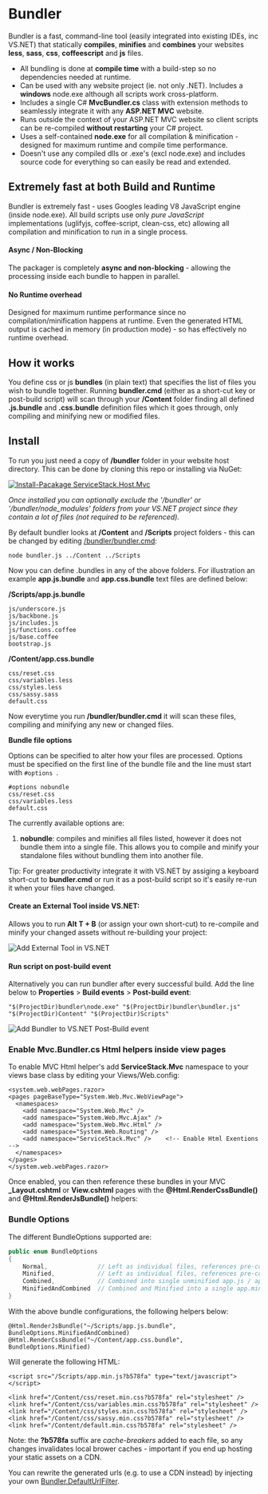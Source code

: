 # Bundler

Bundler is a fast, command-line tool (easily integrated into existing IDEs, inc VS.NET) that statically **compiles**, **minifies** and **combines** your websites **less**, **sass**, **css**, **coffeescript** and **js** files.

  - All bundling is done at **compile time** with a build-step so no dependencies needed at runtime. 
  - Can be used with any website project (ie. not only .NET). Includes a **windows** node.exe although all scripts work cross-platform.
  - Includes a single C# **MvcBundler.cs** class with extension methods to seamlessly integrate it with any **ASP.NET MVC** website.
  - Runs outside the context of your ASP.NET MVC website so client scripts can be re-compiled **without restarting** your C# project.
  - Uses a self-contained **node.exe** for all compilation & minification - designed for maximum runtime and compile time performance.
  - Doesn't use any compiled dlls or .exe's (excl node.exe) and includes source code for everything so can easily be read and extended.

## Extremely fast at both Build and Runtime
Bundler is extremely fast - uses Googles leading V8 JavaScript engine (inside node.exe). All build scripts use only *pure JavaScript* implementations (uglifyjs, coffee-script, clean-css, etc) allowing all compilation and minification to run in a single process. 

#### Async / Non-Blocking
The packager is completely **async and non-blocking** - allowing the processing inside each bundle to happen in parallel. 

#### No Runtime overhead
Designed for maximum runtime performance since no compilation/minification happens at runtime. 
Even the generated HTML output is cached in memory (in production mode) - so has effectively no runtime overhead.

## How it works

You define css or js **bundles** (in plain text) that specifies the list of files you wish to bundle together. Running **bundler.cmd** (either as a short-cut key or post-build script) will scan through your **/Content** folder finding all defined **.js.bundle** and **.css.bundle** definition files which it goes through, only compiling and minifying new or modified files.

## Install

To run you just need a copy of **/bundler** folder in your website host directory. This can be done by cloning this repo or installing via NuGet:

[![Install-Pacakage ServiceStack.Host.Mvc](http://www.servicestack.net/img/nuget-bundler.png)](https://nuget.org/packages/Bundler)

*Once installed you can optionally exclude the '/bundler' or '/bundler/node_modules' folders from your VS.NET project since they contain a lot of files (not required to be referenced).*

By default bundler looks at **/Content** and **/Scripts** project folders - this can be changed by editing [/bundler/bundler.cmd](https://github.com/ServiceStack/Bundler/blob/master/NuGet/content/bundler/bundler.cmd):

    node bundler.js ../Content ../Scripts

Now you can define .bundles in any of the above folders. For illustration an example **app.js.bundle** and **app.css.bundle** text files are defined below:

**/Scripts/app.js.bundle**

	js/underscore.js
	js/backbone.js
	js/includes.js
	js/functions.coffee
	js/base.coffee
	bootstrap.js

**/Content/app.css.bundle**
	
	css/reset.css
	css/variables.less
	css/styles.less
	css/sassy.sass
	default.css

Now everytime you run **/bundler/bundler.cmd** it will scan these files, compiling and minifying any new or changed files. 

**Bundle file options**

Options can be specified to alter how your files are processed.  Options must be specified on the first line of the bundle file and the line must start with `#options `.

    #options nobundle
    css/reset.css
    css/variables.less
    default.css

The currently available options are:

1. **nobundle**: compiles and minifies all files listed, however it does not bundle them into a single file.  This allows you to compile and minify your standalone files without bundling them into another file.

Tip: For greater productivity integrate it with VS.NET by assiging a keyboard short-cut to **bundler.cmd** or run it as a post-build script so it's easily re-run it when your files have changed.

#### Create an External Tool inside VS.NET:

Allows you to run **Alt T + B** (or assign your own short-cut) to re-compile and minify your changed assets without re-building your project:

![Add External Tool in VS.NET](http://www.servicestack.net/img/external-tools-bundler.png)

#### Run script on post-build event
Alternatively you can run bundler after every successful build. Add the line below to **Properties** > **Build events** > **Post-build event**:

    "$(ProjectDir)bundler\node.exe" "$(ProjectDir)bundler\bundler.js" "$(ProjectDir)Content" "$(ProjectDir)Scripts"
    
![Add Bundler to VS.NET Post-Build event](http://servicestack.net/img/post-build-bundler.png)

### Enable Mvc.Bundler.cs Html helpers inside view pages

To enable MVC Html helper's add **ServiceStack.Mvc** namespace to your views base class by editing your Views/Web.config:

    <system.web.webPages.razor>
    <pages pageBaseType="System.Web.Mvc.WebViewPage">
      <namespaces>
        <add namespace="System.Web.Mvc" />
        <add namespace="System.Web.Mvc.Ajax" />
        <add namespace="System.Web.Mvc.Html" />
        <add namespace="System.Web.Routing" />
        <add namespace="ServiceStack.Mvc" />    <!-- Enable Html Exentions -->
      </namespaces>
    </pages>
    </system.web.webPages.razor>

Once enabled, you can then reference these bundles in your MVC **_Layout.cshtml** or **View.cshtml** pages with the **@Html.RenderCssBundle()** and **@Html.RenderJsBundle()** helpers:

### Bundle Options

The different BundleOptions supported are:

```csharp
public enum BundleOptions
{
    Normal,              // Left as individual files, references pre-compiled .js / .css files
    Minified,            // Left as individual files, references pre-compiled and minified .min.js / .min.css files
    Combined,            // Combined into single unminified app.js / app.css file
    MinifiedAndCombined  // Combined and Minified into a single app.min.js / app.min.css file
}
```  

With the above bundle configurations, the following helpers below:

    @Html.RenderJsBundle("~/Scripts/app.js.bundle", BundleOptions.MinifiedAndCombined)
    @Html.RenderCssBundle("~/Content/app.css.bundle", BundleOptions.Minified)

Will generate the following HTML:
    
    <script src="/Scripts/app.min.js?b578fa" type="text/javascript"></script>

    <link href="/Content/css/reset.min.css?b578fa" rel="stylesheet" />
    <link href="/Content/css/variables.min.css?b578fa" rel="stylesheet" />
    <link href="/Content/css/styles.min.css?b578fa" rel="stylesheet" />
    <link href="/Content/css/sassy.min.css?b578fa" rel="stylesheet" />
    <link href="/Content/default.min.css?b578fa" rel="stylesheet" />

Note: the **?b578fa** suffix are *cache-breakers* added to each file, so any changes invalidates local brower caches - important if you end up hosting your static assets on a CDN.

You can rewrite the generated urls (e.g. to use a CDN instead) by injecting your own [Bundler.DefaultUrlFilter](https://github.com/ServiceStack/Bundler/blob/master/NuGet/content/Mvc.Bundler.cs#L24).

